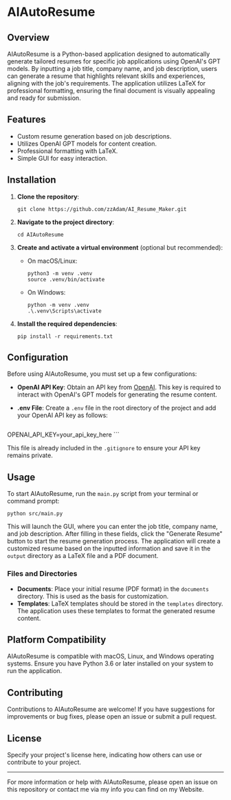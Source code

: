 # AIAutoResume

## Overview

AIAutoResume is a Python-based application designed to automatically generate tailored resumes for specific job applications using OpenAI's GPT models. By inputting a job title, company name, and job description, users can generate a resume that highlights relevant skills and experiences, aligning with the job's requirements. The application utilizes LaTeX for professional formatting, ensuring the final document is visually appealing and ready for submission.

## Features

- Custom resume generation based on job descriptions.
- Utilizes OpenAI GPT models for content creation.
- Professional formatting with LaTeX.
- Simple GUI for easy interaction.

## Installation

1. **Clone the repository**:
    ```
    git clone https://github.com/zzAdam/AI_Resume_Maker.git
    ```

2. **Navigate to the project directory**:
    ```
    cd AIAutoResume
    ```

3. **Create and activate a virtual environment** (optional but recommended):
   - On macOS/Linux:
     ```
     python3 -m venv .venv
     source .venv/bin/activate
     ```
   - On Windows:
     ```
     python -m venv .venv
     .\.venv\Scripts\activate
     ```

4. **Install the required dependencies**:
    ```
    pip install -r requirements.txt
    ```


## Configuration

Before using AIAutoResume, you must set up a few configurations:

- **OpenAI API Key**: Obtain an API key from [OpenAI](https://openai.com/). This key is required to interact with OpenAI's GPT models for generating the resume content.
- **.env File**: Create a `.env` file in the root directory of the project and add your OpenAI API key as follows:

    ```
OPENAI_API_KEY=your_api_key_here
    ```

This file is already included in the `.gitignore` to ensure your API key remains private.

## Usage

To start AIAutoResume, run the `main.py` script from your terminal or command prompt:

  ```
python src/main.py

  ```




This will launch the GUI, where you can enter the job title, company name, and job description. After filling in these fields, click the "Generate Resume" button to start the resume generation process. The application will create a customized resume based on the inputted information and save it in the `output` directory as a LaTeX file and a PDF document.

### Files and Directories

- **Documents**: Place your initial resume (PDF format) in the `documents` directory. This is used as the basis for customization.
- **Templates**: LaTeX templates should be stored in the `templates` directory. The application uses these templates to format the generated resume content.

## Platform Compatibility

AIAutoResume is compatible with macOS, Linux, and Windows operating systems. Ensure you have Python 3.6 or later installed on your system to run the application.

## Contributing

Contributions to AIAutoResume are welcome! If you have suggestions for improvements or bug fixes, please open an issue or submit a pull request.

## License

Specify your project's license here, indicating how others can use or contribute to your project.

---

For more information or help with AIAutoResume, please open an issue on this repository or contact me via my info you can find on my Website.
